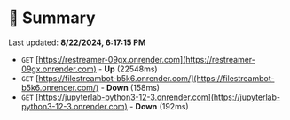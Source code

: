 # 📖 Summary
Last updated: **8/22/2024, 6:17:15 PM**

- `GET` [https://restreamer-09gx.onrender.com](https://restreamer-09gx.onrender.com) - **Up** (22548ms)
- `GET` [https://filestreambot-b5k6.onrender.com/](https://filestreambot-b5k6.onrender.com/) - **Down** (158ms)
- `GET` [https://jupyterlab-python3-12-3.onrender.com](https://jupyterlab-python3-12-3.onrender.com) - **Down** (192ms)
